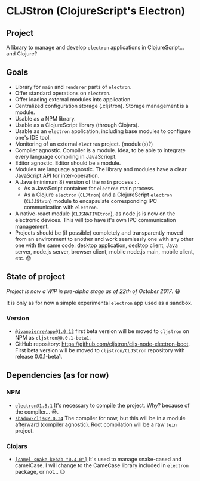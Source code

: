 # CLJStron (ClojureScript's Electron)
## Project
A library to manage and develop `electron` applications in ClojureScript... and Clojure?

## Goals
  * Library for `main` and `renderer` parts of `electron`.
  * Offer standard operations on `electron`.
  * Offer loading external modules into application.
  * Centralized configuration storage (.cljstron). Storage management is a module.
  * Usable as a NPM library.
  * Usable as a ClojureScript library (through Clojars).
  * Usable as an `electron` application, including base modules to configure one's IDE tool.
  * Monitoring of an external `electron` project. (module(s)?)
  * Compiler agnostic. Compiler is a module. Idea, to be able to integrate every language compiling in JavaScriopt.
  * Editor agnostic. Editor should be a module.
  * Modules are language agnostic. The library and modules have a clear JavaScript API for inter-operation.
  * A Java (minimum 8) version of the `main` process : .
    * As a JavaScript container for `electron` main process.
    * As a Clojure `electron` (`CLJtron`) and a ClojureScript `electron` (`CLJJStron`) module to encapsulate corresponding IPC communication with `electron`.
  * A native-react module (`CLJSNATIVEtron`), as node.js is now on the electronic devices. This will too have it's own IPC communication management.
  * Projects should be (if possible) completely and transparently moved from an environment to another and work seamlessly one with any other one with the same code: desktop application, desktop client, Java server, node.js server, browser client, mobile node.js main, mobile client, etc. :sweat:

## State of project
*_Project is now a WIP in pre-alpha stage as of 22th of October 2017_*. :mask:

It is only as for now a simple experimental `electron` app used as a sandbox.

### Version
  * [`@ivanpierre/app@1.0.13`](https://www.npmjs.com/package/@ivanpierre/app) first beta version will be moved to `cljstron` on NPM as `cljstron@0.0.1-beta1`.
  * GitHub repository: https://github.com/cljstron/cljs-node-electron-boot. First beta version will be moved to `cljstron/CLJStron` repository with release 0.0.1-beta1.

## Dependencies (as for now)
### NPM
  * [`electron@1.8.1`](https://github.com/electron/electron) It's necessary to compile the project. Why? because of the compiler... :unamused:.
  * [`shadow-cljs@2.0.34`](https://github.com/thheller/shadow-cljs) The compiler for now, but this will be in a module afterward (compiler agnostic). Root compilation will be a raw `lein` project.

### Clojars
  * [`[camel-snake-kebab "0.4.0"]`](https://github.com/qerub/camel-snake-kebab) It's used to manage snake-cased and camelCase. I will change to the CameCase library included in `electron` package, or not... :wink:

